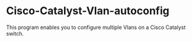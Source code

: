 # Cisco-Catalyst-Vlan-autoconfig
This program enables you to configure multiple Vlans on a Cisco Catalyst switch.

